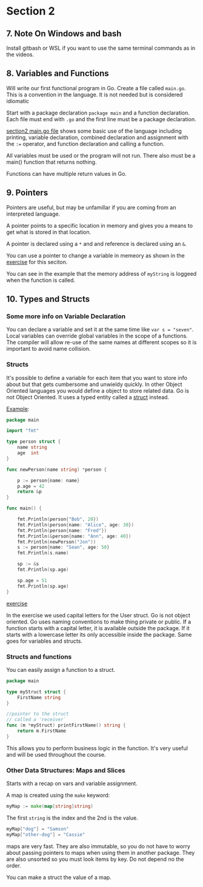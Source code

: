 # Section 2

## 7. Note On Windows and bash

Install gitbash or WSL if you want to use the same terminal
commands as in the videos.

## 8. Variables and Functions

Will write our first functional program in Go. Create a file called `main.go`.
This is a convention in the language. It is not needed but is considered
idiomatic

Start with a package declaration `package main` and a function declaration.
Each file must end with `.go` and the first line must be a package declaration.

[section2 main.go file](../exercises/section2/8functionsAndVariables.go) shows some basic use of
the language including printing, variable declaration, combined declaration and
assignment with the `:=` operator, and function declaration and calling a
function.

All variables must be used or the program will not run. There also must be a
main() function that returns nothing.

Functions can have multiple return values in Go.

## 9. Pointers

Pointers are useful, but may be unfamillar if you are coming from an interpreted
language.

A pointer points to a specific location in memory and gives you a means to get
what is stored in that location.

A pointer is declared using a `*` and and reference is declared using an `&`.

You can use a pointer to change a variable in memeory as shown in the
[exercise](../exercises/section2/9pointers.go) for this seciton.

You can see in the example that the memory address of `myString` is loggeed when
the function is called.

## 10. Types and Structs

### Some more info on Variable Declaration

You can declare a variable and set it at the same time like `var s = "seven"`.
Local variables can override global variables in the scope of a functions.
The compiler will allow re-use of the same names at different scopes so it is
important to avoid name collision.

### Structs

It's possible to define a variable for each item that you want to store info
about but that gets cumbersome and unwieldy quickly. In other Object Oriented
languages you would define a object to store related data. Go is not Object
Oriented. It uses a typed entity called a [struct](https://gobyexample.com/structs)
instead.

[Example](https://gobyexample.com/structs):

```go
package main

import "fmt"

type person struct {
    name string
    age  int
}

func newPerson(name string) *person {

    p := person{name: name}
    p.age = 42
    return &p
}

func main() {

    fmt.Println(person{"Bob", 20})
    fmt.Println(person{name: "Alice", age: 30})
    fmt.Println(person{name: "Fred"})
    fmt.Println(&person{name: "Ann", age: 40})
    fmt.Println(newPerson("Jon"))
    s := person{name: "Sean", age: 50}
    fmt.Println(s.name)

    sp := &s
    fmt.Println(sp.age)

    sp.age = 51
    fmt.Println(sp.age)
}
```

[exercise](../exercises/section2/10typesAndStructs.go)

In the exercise we used capital letters for the User struct. Go is not object
oriented. Go uses naming conventions to make thing private or public. If a
function starts with a capital letter, it is available outside the package. If
it starts with a lowercase letter its only accessible inside the package. Same
goes for variables and structs.

### Structs and functions

You can easily assign a function to a struct.

```go
package main

type myStruct struct {
    FirstName string
}

//pointer to the struct
// called a 'receiver`
func (m *myStruct) printFirstName() string {
    return m.FirstName
}
```

This allows you to perform business logic in the function. It's very useful and
will be used throughout the course.

### Other Data Structures: Maps and Slices

Starts with a recap on vars and variable assignment.

A map is created using the `make` keyword:

```go
myMap := make(map[string]string)
```

The first `string` is the index and the 2nd is the value.

```go
myMap["dog"] = "Samson"
myMap["other-dog"] = "Cassie"
```

maps are very fast. They are also immutable, so you do not have to worry about passing pointers to maps when using them in another package. They are also unsorted so you must look items by key. Do not depend no the order.

You can make a struct the value of a map.
